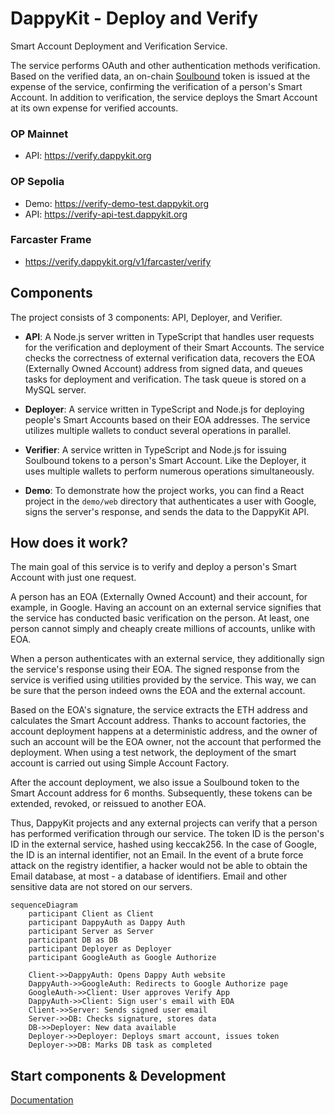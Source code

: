 # DappyKit - Deploy and Verify

Smart Account Deployment and Verification Service.

The service performs OAuth and other authentication methods verification. Based on the verified data, an on-chain [Soulbound](https://github.com/DappyKit/contracts/blob/master/contracts/UserVerification.sol) token is issued at the expense of the service, confirming the verification of a person's Smart Account. In addition to verification, the service deploys the Smart Account at its own expense for verified accounts.

### OP Mainnet
* API: https://verify.dappykit.org

### OP Sepolia
* Demo: https://verify-demo-test.dappykit.org
* API: https://verify-api-test.dappykit.org

### Farcaster Frame
* https://verify.dappykit.org/v1/farcaster/verify

## Components

The project consists of 3 components: API, Deployer, and Verifier.

- **API**: A Node.js server written in TypeScript that handles user requests for the verification and deployment of their Smart Accounts. The service checks the correctness of external verification data, recovers the EOA (Externally Owned Account) address from signed data, and queues tasks for deployment and verification. The task queue is stored on a MySQL server.

- **Deployer**: A service written in TypeScript and Node.js for deploying people's Smart Accounts based on their EOA addresses. The service utilizes multiple wallets to conduct several operations in parallel.

- **Verifier**: A service written in TypeScript and Node.js for issuing Soulbound tokens to a person's Smart Account. Like the Deployer, it uses multiple wallets to perform numerous operations simultaneously.

- **Demo**: To demonstrate how the project works, you can find a React project in the `demo/web` directory that authenticates a user with Google, signs the server's response, and sends the data to the DappyKit API.


## How does it work?

The main goal of this service is to verify and deploy a person's Smart Account with just one request.

A person has an EOA (Externally Owned Account) and their account, for example, in Google. Having an account on an external service signifies that the service has conducted basic verification on the person. At least, one person cannot simply and cheaply create millions of accounts, unlike with EOA.

When a person authenticates with an external service, they additionally sign the service's response using their EOA. The signed response from the service is verified using utilities provided by the service. This way, we can be sure that the person indeed owns the EOA and the external account.

Based on the EOA's signature, the service extracts the ETH address and calculates the Smart Account address. Thanks to account factories, the account deployment happens at a deterministic address, and the owner of such an account will be the EOA owner, not the account that performed the deployment. When using a test network, the deployment of the smart account is carried out using Simple Account Factory.

After the account deployment, we also issue a Soulbound token to the Smart Account address for 6 months. Subsequently, these tokens can be extended, revoked, or reissued to another EOA.

Thus, DappyKit projects and any external projects can verify that a person has performed verification through our service.
The token ID is the person's ID in the external service, hashed using keccak256. In the case of Google, the ID is an internal identifier, not an Email. In the event of a brute force attack on the registry identifier, a hacker would not be able to obtain the Email database, at most - a database of identifiers.
Email and other sensitive data are not stored on our servers.

```mermaid
sequenceDiagram
    participant Client as Client
    participant DappyAuth as Dappy Auth
    participant Server as Server
    participant DB as DB
    participant Deployer as Deployer
    participant GoogleAuth as Google Authorize

    Client->>DappyAuth: Opens Dappy Auth website
    DappyAuth->>GoogleAuth: Redirects to Google Authorize page
    GoogleAuth->>Client: User approves Verify App
    DappyAuth->>Client: Sign user's email with EOA
    Client->>Server: Sends signed user email
    Server->>DB: Checks signature, stores data
    DB->>Deployer: New data available
    Deployer->>Deployer: Deploys smart account, issues token
    Deployer->>DB: Marks DB task as completed

```

## Start components & Development

[Documentation](./docs/START_COMPONENTS.md)
